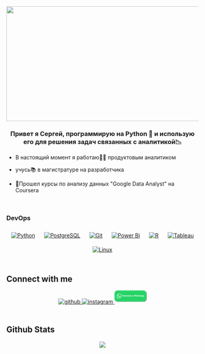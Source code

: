<div align="center">
<img src="https://cdn.kanobu.ru/screenshots/22/ea078491-f2e3-4c18-873a-ed840f8481b6.png" align="center" height="300" width="600" />
</div>  
  

### <div align="center">Привет я Сергей, программирую на Python 🐍 и использую его для решения задач связанных с аналитикой📉</div>  
  

- В настоящий момент я работаю👨‍💼 продуктовым аналитиком

  
- учусь📚 в магистратуре на разработчика


- 📜Прошел курсы по анализу данных "Google Data Analyst" на Coursera  

<br/>  


### DevOps  
<div align="center">  
<a href="https://www.python.org/" target="_blank"><img style="margin: 10px" src="https://profilinator.rishav.dev/skills-assets/python-original.svg" alt="Python" height="50" /></a>  
<a href="https://www.postgresql.org/" target="_blank"><img style="margin: 10px" src="https://profilinator.rishav.dev/skills-assets/postgresql-original-wordmark.svg" alt="PostgreSQL" height="50" /></a>  
<a href="https://github.com/" target="_blank"><img style="margin: 10px" src="https://profilinator.rishav.dev/skills-assets/git-scm-icon.svg" alt="Git" height="50" /></a>  
<a href="https://powerbi.microsoft.com/en-us/" target="_blank"><img style="margin: 10px" src="https://profilinator.rishav.dev/skills-assets/powerbi.png" alt="Power Bi" height="50" /></a>  
<a href="https://www.r-project.org/" target="_blank"><img style="margin: 10px" src="https://profilinator.rishav.dev/skills-assets/r.svg" alt="R" height="50" /></a>  
<a href="https://www.tableau.com/" target="_blank"><img style="margin: 10px" src="https://profilinator.rishav.dev/skills-assets/tableau.svg" alt="Tableau" height="50" /></a>  
<a href="https://www.linux.org/" target="_blank"><img style="margin: 10px" src="https://profilinator.rishav.dev/skills-assets/linux-original.svg" alt="Linux" height="50" /></a>  
</div>

</td></tr></table>  

<br/>  


## Connect with me  
<div align="center">
<a href="https://github.com/Gadzillas" target="_blank">
<img src=https://img.shields.io/badge/github-%2324292e.svg?&style=for-the-badge&logo=github&logoColor=white alt=github style="margin-bottom: 5px;" />
</a>
<a href="https://instagram.com/https://www.instagram.com/kupecif?igsh=OGQ5ZDc2ODk2ZA%3D%3D&utm_source=qr" target="_blank">
<img src=https://img.shields.io/badge/instagram-%23000000.svg?&style=for-the-badge&logo=instagram&logoColor=white alt=instagram style="margin-bottom: 5px;" />
</a>
<a href="https://instagram.com/https://www.instagram.com/kupecif?igsh=OGQ5ZDc2ODk2ZA%3D%3D&utm_source=qr" target="_blank">
<img src=https://github.com/Gadzillas/Gadzillas/blob/main/whattsap.png?&style=for-the-badge&logo=instagram&logoColor=white alt=instagram style="margin-bottom: 5px;" height="30" />
</a>
</div>  
  

<br/>  


## Github Stats  
<div align="center"><img src="https://github-readme-stats.vercel.app/api?username=Gadzillas&show_icons=true&count_private=true&hide_border=true" align="center" /></div>  

<br/>  



